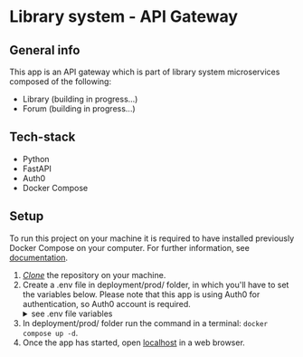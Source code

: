 # Library system - API Gateway


## General info
This app is an API gateway which is part of library system microservices composed of the following:
<ul>
<li>Library (building in progress...)</li>
<li>Forum (building in progress...)</li>
</ul>

## Tech-stack
<ul>
<li>Python</li>
<li>FastAPI</li>
<li>Auth0</li>
<li>Docker Compose</li>
</ul>

## Setup

To run this project on your machine it is required to have installed previously Docker Compose on your computer. For further information, see [documentation](https://docs.docker.com/compose/install/ "Install docker").


1. [*Clone*](https://help.github.com/articles/cloning-a-repository/) the repository on your machine.
2. Create a .env file in deployment/prod/ folder, in which you'll have to set the variables below. Please note that this app is using Auth0 for authentication, so Auth0 account is required.
       <details>
       <summary>see .env file variables</summary>
        AUTH0_DOMAIN<br>
        AUTH0_API_AUDIENCE<br>
        AUTH0_ISSUER<br>
        AUTH0_ALGORITHMS<br>
        LIBRARY_ENDPOINT<br>
        FORUM_ENDPOINT<br>
        </details>
3. In deployment/prod/ folder run the command in a terminal: `docker compose up -d`.
4. Once the app has started, open [localhost](http://localhost/) in a web browser.

